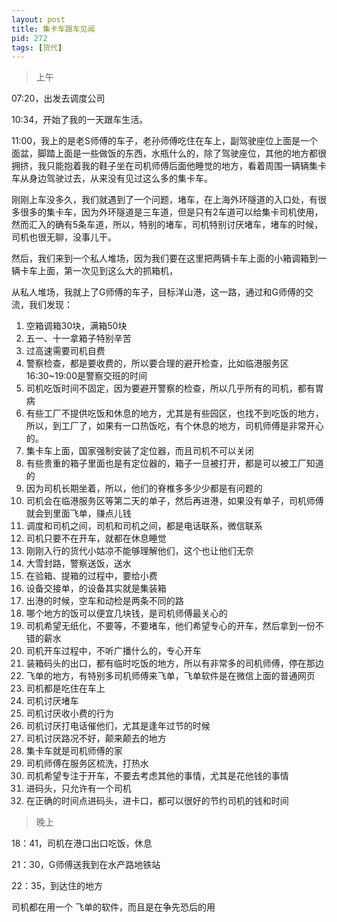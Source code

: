 ```yaml
---
layout: post
title: 集卡车跟车见闻
pid: 272
tags: [货代]
---
```


> 上午

07:20，出发去调度公司

10:34，开始了我的一天跟车生活。

11:00，我上的是老S师傅的车子，老孙师傅吃住在车上，副驾驶座位上面是一个面盆，脚踏上面是一些做饭的东西，水瓶什么的，除了驾驶座位，其他的地方都很拥挤，我只能抱着我的鞋子坐在司机师傅后面他睡觉的地方，看着周围一辆辆集卡车从身边驾驶过去，从来没有见过这么多的集卡车。

刚刚上车没多久，我们就遇到了一个问题，堵车，在上海外环隧道的入口处，有很多很多的集卡车，因为外环隧道是三车道，但是只有2车道可以给集卡司机使用，然而汇入的确有5条车道，所以，特别的堵车，司机特别讨厌堵车，堵车的时候，司机也很无聊，没事儿干。

然后，我们来到一个私人堆场，因为我们要在这里把两辆卡车上面的小箱调箱到一辆卡车上面，第一次见到这么大的抓箱机，

从私人堆场，我就上了G师傅的车子，目标洋山港，这一路，通过和G师傅的交流，我们发现：
1. 空箱调箱30块，满箱50块
2. 五一、十一拿箱子特别辛苦
3. 过高速需要司机自费
4. 警察检查，都是要收费的，所以要合理的避开检查，比如临港服务区16:30~19:00是警察交班的时间
5. 司机吃饭时间不固定，因为要避开警察的检查，所以几乎所有的司机，都有胃病
6. 有些工厂不提供吃饭和休息的地方，尤其是有些园区，也找不到吃饭的地方，所以，到工厂了，如果有一口热饭吃，有个休息的地方，司机师傅是非常开心的。
7. 集卡车上面，国家强制安装了定位器，而且司机不可以关闭
8. 有些贵重的箱子里面也是有定位器的，箱子一旦被打开，都是可以被工厂知道的
9. 因为司机长期坐着，所以，他们的脊椎多多少少都是有问题的
10. 司机会在临港服务区等第二天的单子，然后再进港，如果没有单子，司机师傅就会到里面飞单，赚点儿钱
11. 调度和司机之间，司机和司机之间，都是电话联系，微信联系
12. 司机只要不在开车，就都在休息睡觉
13. 刚刚入行的货代小姑凉不能够理解他们，这个也让他们无奈
14. 大雪封路，警察送饭，送水
15. 在验箱、提箱的过程中，要给小费
16. 设备交接单，的设备其实就是集装箱
17. 出港的时候，空车和动检是两条不同的路
18. 哪个地方的饭可以便宜几块钱，是司机师傅最关心的
19. 司机希望无纸化，不要等，不要堵车，他们希望专心的开车，然后拿到一份不错的薪水
20. 司机开车过程中，不听广播什么的，专心开车
21. 装箱码头的出口，都有临时吃饭的地方，所以有非常多的司机师傅，停在那边
22. 飞单的地方，有特别多司机师傅来飞单，飞单软件是在微信上面的普通网页
23. 司机都是吃住在车上
24. 司机讨厌堵车
25. 司机讨厌收小费的行为
26. 司机讨厌打电话催他们，尤其是逢年过节的时候
27. 司机讨厌路况不好，颠来颠去的地方
28. 集卡车就是司机师傅的家
29. 司机师傅在服务区梳洗，打热水
30. 司机希望专注于开车，不要去考虑其他的事情，尤其是花他钱的事情
31. 进码头，只允许有一个司机
32. 在正确的时间点进码头，进卡口，都可以很好的节约司机的钱和时间


> 晚上

18：41，司机在港口出口吃饭，休息

21：30，G师傅送我到在水产路地铁站

22：35，到达住的地方


司机都在用一个 飞单的软件，而且是在争先恐后的用
